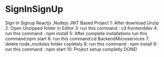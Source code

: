 # SignInSignUp
Sign In Signup Reactjs ,Nodejs JWT Based Project 
1:  After download Unzip
2:  Open Unzipped folder in Editor
3:  run this command : cd frontenddev
4:  run this command : npm install
5:  After complete installations run this command:npm start
6:  run this command:cd BackendMicroservices
7:  delete node_modules folder copletely
8:  run this command : npm install
9:  run this command : npm start
10: Project setup completly DONE!
